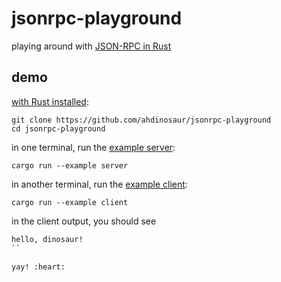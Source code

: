 # jsonrpc-playground

playing around with [JSON-RPC in Rust](https://github.com/paritytech/jsonrpc)

## demo

[with Rust installed](https://rustup.rs/):

```shell
git clone https://github.com/ahdinosaur/jsonrpc-playground
cd jsonrpc-playground
```

in one terminal, run the [example server](./examples/server.rs):

```shell
cargo run --example server
```

in another terminal, run the [example client](./examples/client.rs):

```shell
cargo run --example client
```

in the client output, you should see

```txt
hello, dinosaur!
``

yay! :heart:

